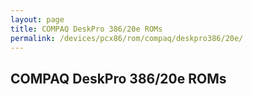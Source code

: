 ```yaml
---
layout: page
title: COMPAQ DeskPro 386/20e ROMs
permalink: /devices/pcx86/rom/compaq/deskpro386/20e/
---
```


COMPAQ DeskPro 386/20e ROMs
---------------------------
